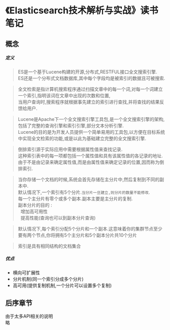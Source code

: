 《Elasticsearch技术解析与实战》读书笔记
=

概念
-

##### 定义
>ES是一个基于Lucene构建的开源,分布式,RESTFUL接口全文搜索引擎.  
ES还是一个分布式文档数据库,其中每个字段均是被索引的数据且可被搜索.

>全文检索是指计算机搜索程序通过扫描文章中的每一个词,对每一个词建立一个索引,指明该词在文章中出现的次数和位置,  
当用户查询时,搜索程序就根据事先建立的索引进行查找,并将查找的结果反馈给用户.

>Lucene是Apache下一个全文搜索引擎工具包,是一个全文搜索引擎的架构,包括了完整的查询引擎和索引引擎,部分文本分析引擎.  
Lucene的目的是为开发人员提供一个简单易用的工具包,以方便在目标系统中实现全文检索的功能,或是以此为基础建立完整的全文搜索引擎.

>倒排索引源于实际应用中需要根据属性值来查找记录.  
这种索引表中的每一项都包括一个属性值和具有该属性值的各记录的地址.  
由于不是由记录来确定属性值,而是由属性值来确定记录的位置,因而称为倒排索引.  

>当你存储一个文档的时候,系统会首先存储在主分片中,然后复制到不同的副本中.  
默认情况下,一个索引有5个分片.`当分片一旦建立,则分片的数量不能修改`.  
每一个主分片有零个或多个副本.副本主要是主分片的复制.  
副本分片的目的 :   
  &nbsp;&nbsp;增加高可用性  
  &nbsp;&nbsp;提高性能(查询也可以到副本分片查询)
  
>默认情况下,每个索引分配5个分片和一个副本.这意味着你的集群节点至少要有两个节点,你将拥有5个主分片和5个副本分片共10个分片
  

>索引是具有相同结构的文档集合





##### 优点
+ 横向可扩展性
+ 分片机制(同一个索引分成多个分片)
+ 高可用(提供复制机制,一个分片可以设置多个复制)


后序章节
-
由于太多API相关的说明  
略
